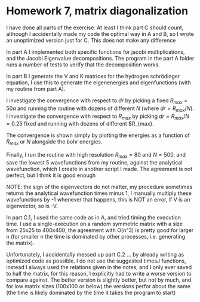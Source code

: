 Homework 7, matrix diagonalization
===========
I have done all parts of the exercise. At least I think part C should count, although I accidentally made my code the optimal way in A and B, so I wrote an unoptimized version just for C. This does not make any difference

In part A I implemented both specific functions for jacobi multiplications, and the Jacobi Eigenvalue decompositions. The program in the part A folder runs a number of tests to verify that the decomposition works.

In part B I generate the V and K matrices for the hydrogen schrödinger equation, I use this to generate the eigenenergies and eigenfunctions (with my routine from part A).

I investigate the convergence with respect to $dr$ by picking a fixed $R_{max}=50 a$ and running the routine with dozens of different $N$ (where $dr=R_{max}/N$). I investigate the convergence with respect to $R_{max}$ by picking $dr=R_{max}/N=0.25$ fixed and running with dozens of different $R_{max}.

The convergence is shown simply by plotting the energies as a function of $R_{max}$ or $N$ alongside the bohr energies.

Finally, I run the routine with high resolution $R_{max}=80$ and $N=500$, and save the lowest 5 wavefunctions from my routine, against the analytical wavefunction, which I create in another script I made. The agreement is not perfect, but I think it is good enough

NOTE: the sign of the eigenvectors do not matter, my procedure sometimes returns the analytical wavefunction times minus 1, I manually multiply these wavefunctions by -1 whenever that happens, this is NOT an error, if V is an eigenvector, so is -V.

In part C.1, I used the same code as in A, and tried timing the execution time. I use a single-execution on a random symmetric matrix with a size from 25x25 to 400x400, the agreement with O(n^3) is pretty good for larger n (for smaller n the time is dominated by other processes, i.e. generating the matrix).

Unfortunately, I accidentally messed up part C.2 ... by already writing as optimized code as possible. I do not use the suggested timesJ functions, instead I always used the relations given in the notes, and I only ever saved to half the matrix, for this reason, I explicitly had to write a worse version to compare against. The better version is slightly better, but not by much, and for low matrix sizes (100x100 or below) the versions perfor about the same (the time is likely dominated by the time it takes the program to start)
